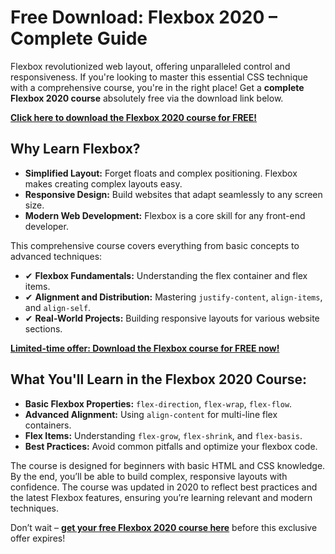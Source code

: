 # Free Download: Flexbox 2020 – Complete Guide

Flexbox revolutionized web layout, offering unparalleled control and responsiveness. If you're looking to master this essential CSS technique with a comprehensive course, you're in the right place! Get a **complete Flexbox 2020 course** absolutely free via the download link below.

[**Click here to download the Flexbox 2020 course for FREE!**](https://udemywork.com/flexbox-2020)

## Why Learn Flexbox?

*   **Simplified Layout:** Forget floats and complex positioning. Flexbox makes creating complex layouts easy.
*   **Responsive Design:** Build websites that adapt seamlessly to any screen size.
*   **Modern Web Development:** Flexbox is a core skill for any front-end developer.

This comprehensive course covers everything from basic concepts to advanced techniques:

*   ✔ **Flexbox Fundamentals:** Understanding the flex container and flex items.
*   ✔ **Alignment and Distribution:** Mastering `justify-content`, `align-items`, and `align-self`.
*   ✔ **Real-World Projects:** Building responsive layouts for various website sections.

[**Limited-time offer: Download the Flexbox course for FREE now!**](https://udemywork.com/flexbox-2020)

## What You'll Learn in the Flexbox 2020 Course:

*   **Basic Flexbox Properties:** `flex-direction`, `flex-wrap`, `flex-flow`.
*   **Advanced Alignment:** Using `align-content` for multi-line flex containers.
*   **Flex Items:** Understanding `flex-grow`, `flex-shrink`, and `flex-basis`.
*   **Best Practices:** Avoid common pitfalls and optimize your flexbox code.

The course is designed for beginners with basic HTML and CSS knowledge. By the end, you’ll be able to build complex, responsive layouts with confidence. The course was updated in 2020 to reflect best practices and the latest Flexbox features, ensuring you’re learning relevant and modern techniques.

Don’t wait – **[get your free Flexbox 2020 course here](https://udemywork.com/flexbox-2020)** before this exclusive offer expires!
